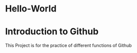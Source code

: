 # Hello-World
# Introduction to Github
This Project is for the practice of different functions of Github

